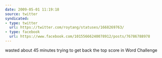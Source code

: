 ```yaml
---
date: 2009-05-01 11:19:18
source: twitter
syndicated:
- type: twitter
  url: https://twitter.com/roytang/statuses/1668269763/
- type: facebook
  url: https://www.facebook.com/10155666240078912/posts/76786788978
---
```


wasted about 45 minutes trying to get back the top score in Word Challenge